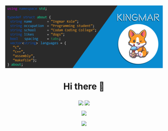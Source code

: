 ![Ingmar's super cool banner uwu](https://github.com/K1ngmar/K1ngmar/blob/main/github%20about.png)
# <p align="center"> Hi there 👋 </p>

<p align = "center">
  <img  src = "https://github-readme-stats.vercel.app/api?username=K1ngmar&show_icons=true&theme=radical&line_height=27">
  <img src = "https://github-readme-stats.vercel.app/api/top-langs/?username=K1ngmar&hide=swift,php,python,dockerfile,shell,javascript,html,assembly&theme=radical">
</p>

<p align = "center">
 <img  src="https://github-readme-streak-stats.herokuapp.com/?user=K1ngmar&show_icons=true&locale=en&layout=compact&theme=radical&line_height=0" />
</p> 

<p align = "center">
 <img src="https://activity-graph.herokuapp.com/graph?username=K1ngmar&theme=redical">
</p> 
